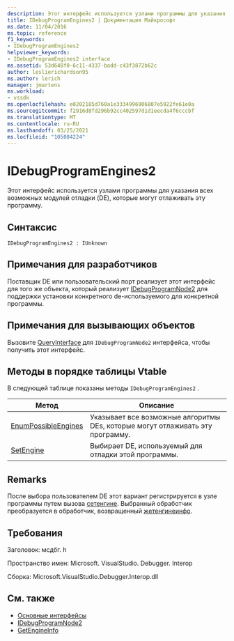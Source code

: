 ```yaml
---
description: Этот интерфейс используется узлами программы для указания всех возможных модулей отладки (DE), которые могут отлаживать эту программу.
title: IDebugProgramEngines2 | Документация Майкрософт
ms.date: 11/04/2016
ms.topic: reference
f1_keywords:
- IDebugProgramEngines2
helpviewer_keywords:
- IDebugProgramEngines2 interface
ms.assetid: 53d648f0-6c11-4337-badd-c43f3872b62c
author: leslierichardson95
ms.author: lerich
manager: jmartens
ms.workload:
- vssdk
ms.openlocfilehash: e0202185d760a1e3334996906807e5922fe61e0a
ms.sourcegitcommit: f2916d8fd296b92cc402597d1d1eecda4f6cccbf
ms.translationtype: MT
ms.contentlocale: ru-RU
ms.lasthandoff: 03/25/2021
ms.locfileid: "105084224"
---
```

# <a name="idebugprogramengines2"></a>IDebugProgramEngines2
Этот интерфейс используется узлами программы для указания всех возможных модулей отладки (DE), которые могут отлаживать эту программу.

## <a name="syntax"></a>Синтаксис

```
IDebugProgramEngines2 : IUnknown
```

## <a name="notes-for-implementers"></a>Примечания для разработчиков
 Поставщик DE или пользовательский порт реализует этот интерфейс для того же объекта, который реализует [IDebugProgramNode2](../../../extensibility/debugger/reference/idebugprogramnode2.md) для поддержки установки конкретного de-используемого для конкретной программы.

## <a name="notes-for-callers"></a>Примечания для вызывающих объектов
 Вызовите [QueryInterface](/cpp/atl/queryinterface) для `IDebugProgramNode2` интерфейса, чтобы получить этот интерфейс.

## <a name="methods-in-vtable-order"></a>Методы в порядке таблицы Vtable
 В следующей таблице показаны методы `IDebugProgramEngines2` .

|Метод|Описание|
|------------|-----------------|
|[EnumPossibleEngines](../../../extensibility/debugger/reference/idebugprogramengines2-enumpossibleengines.md)|Указывает все возможные алгоритмы DEs, которые могут отлаживать эту программу.|
|[SetEngine](../../../extensibility/debugger/reference/idebugprogramengines2-setengine.md)|Выбирает DE, используемый для отладки этой программы.|

## <a name="remarks"></a>Remarks
 После выбора пользователем DE этот вариант регистрируется в узле программы путем вызова [сетенгине](../../../extensibility/debugger/reference/idebugprogramengines2-setengine.md). Выбранный обработчик преобразуется в обработчик, возвращенный [жетенгинеинфо](../../../extensibility/debugger/reference/idebugprogramnode2-getengineinfo.md).

## <a name="requirements"></a>Требования
 Заголовок: мсдбг. h

 Пространство имен: Microsoft. VisualStudio. Debugger. Interop

 Сборка: Microsoft.VisualStudio.Debugger.Interop.dll

## <a name="see-also"></a>См. также
- [Основные интерфейсы](../../../extensibility/debugger/reference/core-interfaces.md)
- [IDebugProgramNode2](../../../extensibility/debugger/reference/idebugprogramnode2.md)
- [GetEngineInfo](../../../extensibility/debugger/reference/idebugprogramnode2-getengineinfo.md)

